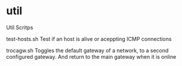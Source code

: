 # util
Util Scritps

test-hosts.sh	Test if an host is alive or aceppting ICMP connections

trocagw.sh Toggles the default gateway of a network, to a second configured gateway. And return to the main gateway when it is online
